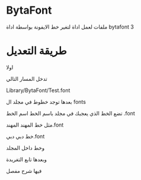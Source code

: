 # BytaFont

ملفات لعمل اداة لتغير خط الايفونة بواسطة اداة bytafont 3


# طريقة التعديل


اولا



تدخل المسار التالي

Library/BytaFont/Test.font

بعدها توجد خطوط في مجلد ال fonts

تضع الخط الذي يعجبك في مجلد باسم الخط 
اسم الخط .font

مثل خط المهند
المهند.font

خط دبي
دبي.font

وخط داخل المجلد

وبعدها 
تابع التغريدة 

فيها شرح مفصل
